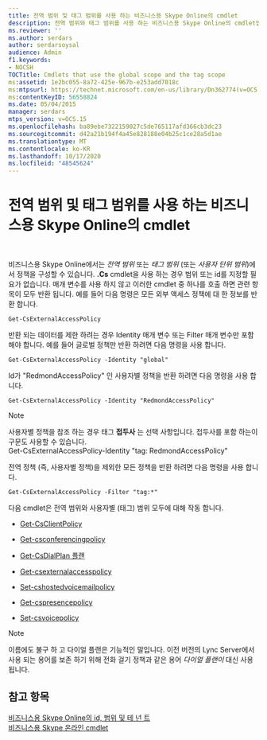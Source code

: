 ```yaml
---
title: 전역 범위 및 태그 범위를 사용 하는 비즈니스용 Skype Online의 cmdlet
description: 전역 범위와 태그 범위를 사용 하는 비즈니스용 Skype Online의 cmdlet입니다.
ms.reviewer: ''
ms.author: serdars
author: serdarsoysal
audience: Admin
f1.keywords:
- NOCSH
TOCTitle: Cmdlets that use the global scope and the tag scope
ms:assetid: 1e2bc055-8a72-425e-967b-e253add7018c
ms:mtpsurl: https://technet.microsoft.com/en-us/library/Dn362774(v=OCS.15)
ms:contentKeyID: 56558824
ms.date: 05/04/2015
manager: serdars
mtps_version: v=OCS.15
ms.openlocfilehash: ba89ebe7322159027c5de765117afd366cb3dc23
ms.sourcegitcommit: d42a21b194f4a45e828188e04b25c1ce28a5d1ae
ms.translationtype: MT
ms.contentlocale: ko-KR
ms.lasthandoff: 10/17/2020
ms.locfileid: "48545624"
---
```

# <a name="cmdlets-in-skype-for-business-online-that-use-the-global-scope-and-the-tag-scope"></a>전역 범위 및 태그 범위를 사용 하는 비즈니스용 Skype Online의 cmdlet

 


비즈니스용 Skype Online에서는 *전역 범위* 또는 *태그 범위* (또는 *사용자 단위 범위*)에서 정책을 구성할 수 있습니다. **.Cs** cmdlet을 사용 하는 경우 범위 또는 id를 지정할 필요가 없습니다. 매개 변수를 사용 하지 않고 이러한 cmdlet 중 하나를 호출 하면 관련 항목이 모두 반환 됩니다. 예를 들어 다음 명령은 모든 외부 액세스 정책에 대 한 정보를 반환 합니다.

    Get-CsExternalAccessPolicy

반환 되는 데이터를 제한 하려는 경우 Identity 매개 변수 또는 Filter 매개 변수만 포함 해야 합니다. 예를 들어 글로벌 정책만 반환 하려면 다음 명령을 사용 합니다.

    Get-CsExternalAccessPolicy -Identity "global"

Id가 "RedmondAccessPolicy" 인 사용자별 정책을 반환 하려면 다음 명령을 사용 합니다.

    Get-CsExternalAccessPolicy -Identity "RedmondAccessPolicy"


> [!NOTE]  
> 사용자별 정책을 참조 하는 경우 태그 <STRONG>접두사</STRONG> 는 선택 사항입니다. 접두사를 포함 하는이 구문도 사용할 수 있습니다.<BR>Get-CsExternalAccessPolicy-Identity "tag: RedmondAccessPolicy"



전역 정책 (즉, 사용자별 정책)을 제외한 모든 정책을 반환 하려면 다음 명령을 사용 합니다.

    Get-CsExternalAccessPolicy -Filter "tag:*"

다음 cmdlet은 전역 범위와 사용자별 (태그) 범위 모두에 대해 작동 합니다.

  - [Get-CsClientPolicy](https://technet.microsoft.com/library/gg398830\(v=ocs.15\))

  - [Get-csconferencingpolicy](https://technet.microsoft.com/library/gg398293\(v=ocs.15\))

  - [Get-CsDialPlan 플랜](https://technet.microsoft.com/library/gg413043\(v=ocs.15\))

  - [Get-csexternalaccesspolicy](https://technet.microsoft.com/library/gg425805\(v=ocs.15\))

  - [Set-cshostedvoicemailpolicy](https://technet.microsoft.com/library/gg398348\(v=ocs.15\))

  - [Get-cspresencepolicy](https://technet.microsoft.com/library/gg398463\(v=ocs.15\))

  - [Set-csvoicepolicy](https://technet.microsoft.com/library/gg398101\(v=ocs.15\))


> [!NOTE]  
> 이름에도 불구 하 고 다이얼 플랜은 기능적인 말입니다. 이전 버전의 Lync Server에서 사용 되는 용어를 보존 하기 위해 전화 걸기 정책과 같은 용어 <EM>다이얼 플랜이</EM> 대신 사용 됩니다.



## <a name="see-also"></a>참고 항목


[비즈니스용 Skype Online의 id, 범위 및 테 넌 트](identities-scopes-and-tenants-in-skype-for-business-online.md)  
[비즈니스용 Skype 온라인 cmdlet](https://technet.microsoft.com/library/dn362817\(v=ocs.15\))

